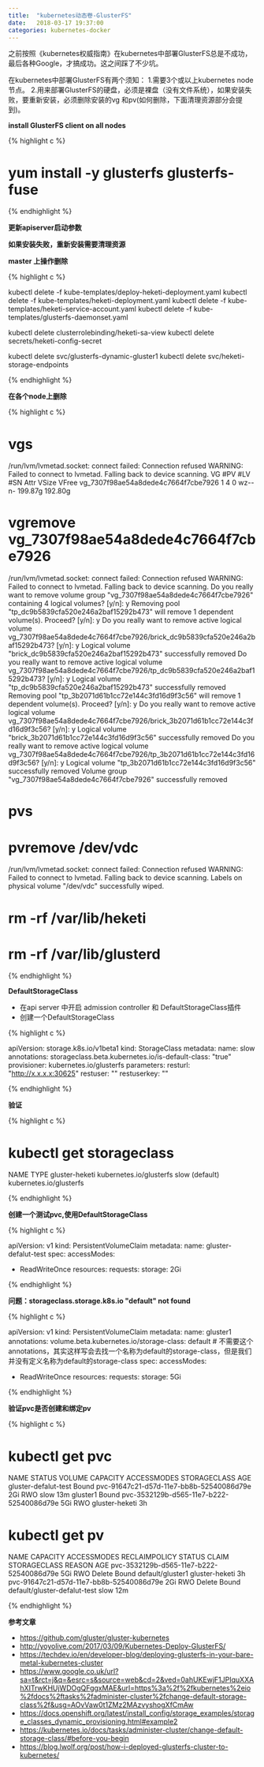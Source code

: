 ```yaml
---
title:  "kubernetes动态卷-GlusterFS"
date:   2018-03-17 19:37:00
categories: kubernetes-docker
---
```


之前按照《kubernetes权威指南》在kubernetes中部署GlusterFS总是不成功，最后各种Google，才搞成功。这之间踩了不少坑。

在kubernetes中部署GlusterFS有两个须知：
1.需要3个或以上kubernetes node节点。
2.用来部署GlusterFS的硬盘，必须是裸盘（没有文件系统），如果安装失败，要重新安装，必须删除安装的vg 和pv(如何删除，下面清理资源部分会提到)。

**install GlusterFS client on all nodes**

{% highlight c %}
# yum install -y glusterfs glusterfs-fuse

{% endhighlight %}

**更新apiserver启动参数**


**如果安装失败，重新安装需要清理资源**

**master 上操作删除**

{% highlight c %}

kubectl delete -f kube-templates/deploy-heketi-deployment.yaml
kubectl delete -f kube-templates/heketi-deployment.yaml
kubectl delete -f kube-templates/heketi-service-account.yaml
kubectl delete -f kube-templates/glusterfs-daemonset.yaml

kubectl delete  clusterrolebinding/heketi-sa-view
kubectl delete secrets/heketi-config-secret 

kubectl delete svc/glusterfs-dynamic-gluster1
kubectl delete svc/heketi-storage-endpoints

{% endhighlight %}

**在各个node上删除**

{% highlight c %}

# vgs
/run/lvm/lvmetad.socket: connect failed: Connection refused
WARNING: Failed to connect to lvmetad. Falling back to device scanning.
VG                                  #PV #LV #SN Attr   VSize   VFree
vg_7307f98ae54a8dede4c7664f7cbe7926   1   4   0 wz--n- 199.87g 192.80g
#  vgremove vg_7307f98ae54a8dede4c7664f7cbe7926
/run/lvm/lvmetad.socket: connect failed: Connection refused
WARNING: Failed to connect to lvmetad. Falling back to device scanning.
Do you really want to remove volume group "vg_7307f98ae54a8dede4c7664f7cbe7926" containing 4 logical volumes? [y/n]: y
Removing pool "tp_dc9b5839cfa520e246a2baf15292b473" will remove 1 dependent volume(s). Proceed? [y/n]: y
Do you really want to remove active logical volume vg_7307f98ae54a8dede4c7664f7cbe7926/brick_dc9b5839cfa520e246a2baf15292b473? [y/n]: y
Logical volume "brick_dc9b5839cfa520e246a2baf15292b473" successfully removed
Do you really want to remove active logical volume vg_7307f98ae54a8dede4c7664f7cbe7926/tp_dc9b5839cfa520e246a2baf15292b473? [y/n]: y
Logical volume "tp_dc9b5839cfa520e246a2baf15292b473" successfully removed
Removing pool "tp_3b2071d61b1cc72e144c3fd16d9f3c56" will remove 1 dependent volume(s). Proceed? [y/n]: y
Do you really want to remove active logical volume vg_7307f98ae54a8dede4c7664f7cbe7926/brick_3b2071d61b1cc72e144c3fd16d9f3c56? [y/n]: y
Logical volume "brick_3b2071d61b1cc72e144c3fd16d9f3c56" successfully removed
Do you really want to remove active logical volume vg_7307f98ae54a8dede4c7664f7cbe7926/tp_3b2071d61b1cc72e144c3fd16d9f3c56? [y/n]: y
Logical volume "tp_3b2071d61b1cc72e144c3fd16d9f3c56" successfully removed
Volume group "vg_7307f98ae54a8dede4c7664f7cbe7926" successfully removed

# pvs
# pvremove /dev/vdc
/run/lvm/lvmetad.socket: connect failed: Connection refused
WARNING: Failed to connect to lvmetad. Falling back to device scanning.
Labels on physical volume "/dev/vdc" successfully wiped.

# rm -rf /var/lib/heketi
# rm -rf /var/lib/glusterd

{% endhighlight %}


**DefaultStorageClass** 

- 在api server 中开启 admission controller 和 DefaultStorageClass插件
- 创建一个DefaultStorageClass

{% highlight c %}

apiVersion: storage.k8s.io/v1beta1
kind: StorageClass
metadata:
  name: slow
  annotations:
   storageclass.beta.kubernetes.io/is-default-class: "true"
provisioner: kubernetes.io/glusterfs
parameters:
  resturl: "http://x.x.x.x:30625"
  restuser: ""
  restuserkey: ""

{% endhighlight %}

**验证**

{% highlight c %}
# kubectl get storageclass

NAME             TYPE
gluster-heketi   kubernetes.io/glusterfs
slow (default)   kubernetes.io/glusterfs

{% endhighlight %}

**创建一个测试pvc,使用DefaultStorageClass**

{% highlight c %}

apiVersion: v1
kind: PersistentVolumeClaim
metadata:
 name: gluster-defalut-test
spec:
 accessModes:
  - ReadWriteOnce
 resources:
   requests:
     storage: 2Gi

{% endhighlight %}

**问题：storageclass.storage.k8s.io "default" not found**

{% highlight c %}

apiVersion: v1
kind: PersistentVolumeClaim
metadata:
 name: gluster1
 annotations:
   volume.beta.kubernetes.io/storage-class: default # 不需要这个annotations，其实这样写会去找一个名称为default的storage-class，但是我们并没有定义名称为default的storage-class
spec:
 accessModes:
  - ReadWriteOnce
 resources:
   requests:
     storage: 5Gi

{% endhighlight %}

**验证pvc是否创建和绑定pv**

{% highlight c %}

# kubectl get pvc

NAME                   STATUS    VOLUME                                     CAPACITY   ACCESSMODES   STORAGECLASS     AGE
gluster-defalut-test   Bound     pvc-91647c21-d57d-11e7-bb8b-52540086d79e   2Gi        RWO           slow             13m
gluster1               Bound     pvc-3532129b-d565-11e7-b222-52540086d79e   5Gi        RWO           gluster-heketi   3h

# kubectl get pv 

NAME                                       CAPACITY   ACCESSMODES   RECLAIMPOLICY   STATUS    CLAIM                          STORAGECLASS     REASON    AGE
pvc-3532129b-d565-11e7-b222-52540086d79e   5Gi        RWO           Delete          Bound     default/gluster1               gluster-heketi             3h
pvc-91647c21-d57d-11e7-bb8b-52540086d79e   2Gi        RWO           Delete          Bound     default/gluster-defalut-test   slow                       12m

{% endhighlight %}

**参考文章** 

- https://github.com/gluster/gluster-kubernetes
- http://yoyolive.com/2017/03/09/Kubernetes-Deploy-GlusterFS/
- https://techdev.io/en/developer-blog/deploying-glusterfs-in-your-bare-metal-kubernetes-cluster
- https://www.google.co.uk/url?sa=t&rct=j&q=&esrc=s&source=web&cd=2&ved=0ahUKEwjF1JPIquXXAhXITrwKHUjWDOgQFggxMAE&url=https%3a%2f%2fkubernetes%2eio%2fdocs%2ftasks%2fadminister-cluster%2fchange-default-storage-class%2f&usg=AOvVaw0t1ZMz2MAzvyshogXfCmAw
- https://docs.openshift.org/latest/install_config/storage_examples/storage_classes_dynamic_provisioning.html#example2
- https://kubernetes.io/docs/tasks/administer-cluster/change-default-storage-class/#before-you-begin
- https://blog.lwolf.org/post/how-i-deployed-glusterfs-cluster-to-kubernetes/
